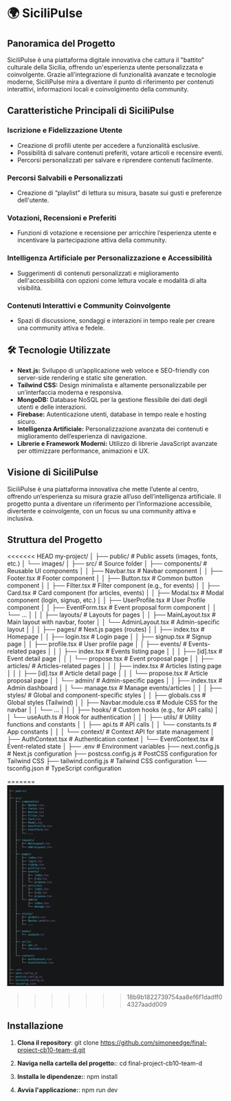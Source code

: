 # 🌍 SiciliPulse

## Panoramica del Progetto

SiciliPulse è una piattaforma digitale innovativa che cattura il "battito" culturale della Sicilia, offrendo un'esperienza utente personalizzata e coinvolgente. Grazie all'integrazione di funzionalità avanzate e tecnologie moderne, SiciliPulse mira a diventare il punto di riferimento per contenuti interattivi, informazioni locali e coinvolgimento della community.

## Caratteristiche Principali di SiciliPulse

### Iscrizione e Fidelizzazione Utente
- Creazione di profili utente per accedere a funzionalità esclusive.
- Possibilità di salvare contenuti preferiti, votare articoli e recensire eventi.
- Percorsi personalizzati per salvare e riprendere contenuti facilmente.

### Percorsi Salvabili e Personalizzati
- Creazione di “playlist” di lettura su misura, basate sui gusti e preferenze dell'utente.

### Votazioni, Recensioni e Preferiti
- Funzioni di votazione e recensione per arricchire l’esperienza utente e incentivare la partecipazione attiva della community.

### Intelligenza Artificiale per Personalizzazione e Accessibilità
- Suggerimenti di contenuti personalizzati e miglioramento dell'accessibilità con opzioni come lettura vocale e modalità di alta visibilità.

### Contenuti Interattivi e Community Coinvolgente
- Spazi di discussione, sondaggi e interazioni in tempo reale per creare una community attiva e fedele.

## 🛠️ Tecnologie Utilizzate
- **Next.js:** Sviluppo di un’applicazione web veloce e SEO-friendly con server-side rendering e static site generation.
- **Tailwind CSS:** Design minimalista e altamente personalizzabile per un’interfaccia moderna e responsiva.
- **MongoDB:** Database NoSQL per la gestione flessibile dei dati degli utenti e delle interazioni.
- **Firebase:** Autenticazione utenti, database in tempo reale e hosting sicuro.
- **Intelligenza Artificiale:** Personalizzazione avanzata dei contenuti e miglioramento dell’esperienza di navigazione.
- **Librerie e Framework Moderni:** Utilizzo di librerie JavaScript avanzate per ottimizzare performance, animazioni e UX.

## Visione di SiciliPulse
SiciliPulse è una piattaforma innovativa che mette l’utente al centro, offrendo un’esperienza su misura grazie all’uso dell’intelligenza artificiale. Il progetto punta a diventare un riferimento per l’informazione accessibile, divertente e coinvolgente, con un focus su una community attiva e inclusiva.

## Struttura del Progetto

<<<<<<< HEAD
my-project/
│
├── public/                      # Public assets (images, fonts, etc.)
│   └── images/
│
├── src/                         # Source folder
│   ├── components/              # Reusable UI components
│   │   ├── Navbar.tsx           # Navbar component
│   │   ├── Footer.tsx           # Footer component
│   │   ├── Button.tsx           # Common button component
│   │   ├── Filter.tsx           # Filter component (e.g., for events)
│   │   ├── Card.tsx             # Card component (for articles, events)
│   │   ├── Modal.tsx            # Modal component (login, signup, etc.)
│   │   ├── UserProfile.tsx      # User Profile component
│   │   ├── EventForm.tsx        # Event proposal form component
│   │   └── ...
│   │
│   ├── layouts/                 # Layouts for pages
│   │   ├── MainLayout.tsx       # Main layout with navbar, footer
│   │   └── AdminLayout.tsx      # Admin-specific layout
│   │
│   ├── pages/                   # Next.js pages (routes)
│   │   ├── index.tsx            # Homepage
│   │   ├── login.tsx            # Login page
│   │   ├── signup.tsx           # Signup page
│   │   ├── profile.tsx          # User profile page
│   │   ├── events/              # Events-related pages
│   │   │   ├── index.tsx        # Events listing page
│   │   │   ├── [id].tsx         # Event detail page
│   │   │   └── propose.tsx      # Event proposal page
│   │   ├── articles/            # Articles-related pages
│   │   │   ├── index.tsx        # Articles listing page
│   │   │   ├── [id].tsx         # Article detail page
│   │   │   └── propose.tsx      # Article proposal page
│   │   └── admin/               # Admin-specific pages
│   │       ├── index.tsx        # Admin dashboard
│   │       └── manage.tsx       # Manage events/articles
│   │
│   ├── styles/                  # Global and component-specific styles
│   │   ├── globals.css          # Global styles (Tailwind)
│   │   ├── Navbar.module.css    # Module CSS for the navbar
│   │   └── ...
│   │
│   ├── hooks/                   # Custom hooks (e.g., for API calls)
│   │   └── useAuth.ts           # Hook for authentication
│   │
│   ├── utils/                   # Utility functions and constants
│   │   ├── api.ts               # API calls
│   │   └── constants.ts         # App constants
│   │
│   └── context/                 # Context API for state management
│       ├── AuthContext.tsx      # Authentication context
│       └── EventContext.tsx     # Event-related state
│
├── .env                         # Environment variables
├── next.config.js               # Next.js configuration
├── postcss.config.js            # PostCSS configuration for Tailwind CSS
├── tailwind.config.js           # Tailwind CSS configuration
└── tsconfig.json                # TypeScript configuration



=======
![Carbon](carbon.png)
>>>>>>> 18b9b1822739754aa8ef6f1dadff04327aadd009


## Installazione

1. **Clona il repository**:
   git clone https://github.com/simoneedge/final-project-cb10-team-d.git

2. **Naviga nella cartella del progetto:**:
   cd final-project-cb10-team-d

3. **Installa le dipendenze:**:
   npm install

4. **Avvia l'applicazione:**:
   npm run dev